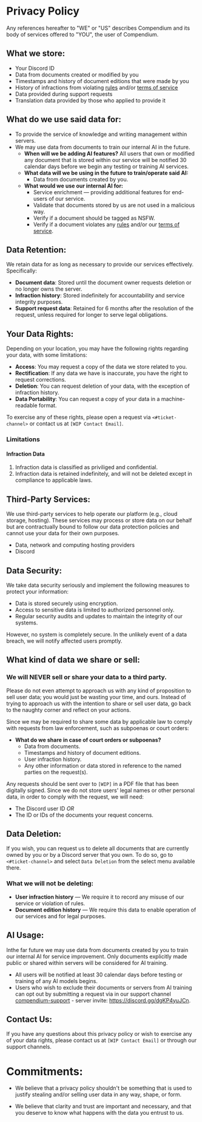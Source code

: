# Privacy Policy

Any references hereafter to "WE" or "US" describes Compendium and its body of services offered to "YOU", the user of Compendium.

## What we store:

- Your Discord ID
- Data from documents created or modified by you
- Timestamps and history of document editions that were made by you
- History of infractions from violating [rules](https://github.com/Compendium-Discord-Bot/Legal-Stuff-We-Are-Required-To-Share/blob/main/Rules.md) and/or [terms of service](https://github.com/Compendium-Discord-Bot/Legal-Stuff-We-Are-Required-To-Share/blob/main/Terms-of-Service.md)
- Data provided during support requests
- Translation data provided by those who applied to provide it

## What do we use said data for:

- To provide the service of knowledge and writing management within servers.
- We may use data from documents to train our internal AI in the future.
  - **When will we be adding AI features?**
    All users that own or modified any document that is stored within our service will be notified 30 calendar days before we begin any testing or training AI services.
  - **What data will we be using in the future to train/operate said AI:**
    - Data from documents created by you.
  - **What would we use our internal AI for:**
    - Service enrichment — providing additional features for end-users of our service.
    - Validate that documents stored by us are not used in a malicious way.
    - Verify if a document should be tagged as NSFW.
    - Verify if a document violates any [rules](https://github.com/Compendium-Discord-Bot/Legal-Stuff-We-Are-Required-To-Share/blob/main/Rules.md) and/or our [terms of service](https://github.com/Compendium-Discord-Bot/Legal-Stuff-We-Are-Required-To-Share/blob/main/Terms-of-Service.md).

## Data Retention:

We retain data for as long as necessary to provide our services effectively. Specifically:

- **Document data**: Stored until the document owner requests deletion or no longer owns the server.
- **Infraction history**: Stored indefinitely for accountability and service integrity purposes.
- **Support request data**: Retained for 6 months after the resolution of the request, unless required for longer to serve legal obligations.

## Your Data Rights:

Depending on your location, you may have the following rights regarding your data, with some limitations:

- **Access**: You may request a copy of the data we store related to you.
- **Rectification**: If any data we have is inaccurate, you have the right to request corrections.
- **Deletion**: You can request deletion of your data, with the exception of infraction history.
- **Data Portability**: You can request a copy of your data in a machine-readable format.

To exercise any of these rights, please open a request via `<#ticket-channel>` or contact us at `[WIP Contact Email]`.

### Limitations

#### Infraction Data

1. Infraction data is classified as priviliged and confidential.
2. Infraction data is retained indefinitely, and will not be deleted except in compliance to applicable laws.

## Third-Party Services:

We use third-party services to help operate our platform (e.g., cloud storage, hosting). These services may process or store data on our behalf but are contractually bound to follow our data protection policies and cannot use your data for their own purposes.

- Data, network and computing hosting providers
- Discord

## Data Security:

We take data security seriously and implement the following measures to protect your information:

- Data is stored securely using encryption.
- Access to sensitive data is limited to authorized personnel only.
- Regular security audits and updates to maintain the integrity of our systems.

However, no system is completely secure. In the unlikely event of a data breach, we will notify affected users promptly.

## What kind of data we share or sell:

### We will NEVER sell or share your data to a third party.

Please do not even attempt to approach us with any kind of proposition to sell user data; you would just be wasting your time, and ours.
Instead of trying to approach us with the intention to share or sell user data, go back to the naughty corner and reflect on your actions.

Since we may be required to share some data by applicable law to comply with requests from law enforcement, such as subpoenas or court orders:

- **What do we share in case of court orders or subpoenas?**
  - Data from documents.
  - Timestamps and history of document editions.
  - User infraction history.
  - Any other information or data stored in reference to the named parties on the request(s).

Any requests should be sent over to `[WIP]` in a PDF file that has been digitally signed. Since we do not store users' legal names or other personal data, in order to comply with the request, we will need:

* The Discord user ID
*OR*
* The ID or IDs of the documents your request concerns.

## Data Deletion:

If you wish, you can request us to delete all documents that are currently owned by you or by a Discord server that you own.
To do so, go to `<#ticket-channel>` and select `Data Deletion` from the select menu available there.

### What we will not be deleting:

- **User infraction history** — We require it to record any misuse of our service or violation of rules.
- **Document edition history** — We require this data to enable operation of our services and for legal purposes.

## AI Usage:

Inthe far future we may use data from documents created by you to train our internal AI for service improvement. Only documents explicitly made public or shared within servers will be considered for AI training.

- All users will be notified at least 30 calendar days before testing or training of any AI models begins.
- Users who wish to exclude their documents or servers from AI training can opt out by submitting a request via in our support channel [compendium-support](https://discord.com/channels/1232458290563387392/1232586070764552232) - server invite: https://discord.gg/dgKP4yuJCn.

## Contact Us:

If you have any questions about this privacy policy or wish to exercise any of your data rights, please contact us at `[WIP Contact Email]` or through our support channels.

# Commitments:

* We believe that a privacy policy shouldn't be something that is used to justify stealing and/or selling user data in any way, shape, or form.

- We believe that clarity and trust are important and necessary, and that you deserve to know what happens with the data you entrust to us.

